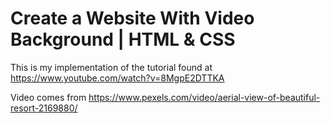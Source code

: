 # Create a Website With Video Background | HTML & CSS

This is my implementation of the tutorial found at https://www.youtube.com/watch?v=8MgpE2DTTKA

Video comes from https://www.pexels.com/video/aerial-view-of-beautiful-resort-2169880/

